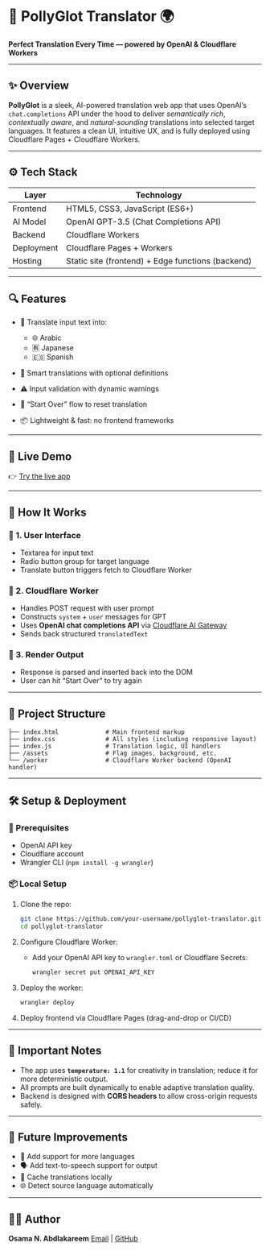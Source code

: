 # 🦜 PollyGlot Translator 🌍

**Perfect Translation Every Time — powered by OpenAI & Cloudflare Workers**

---

## ✨ Overview

**PollyGlot** is a sleek, AI-powered translation web app that uses OpenAI’s `chat.completions` API under the hood to deliver *semantically rich*, *contextually aware*, and *natural-sounding* translations into selected target languages. It features a clean UI, intuitive UX, and is fully deployed using Cloudflare Pages + Cloudflare Workers.

---

## ⚙️ Tech Stack

| Layer      | Technology                                        |
| ---------- | ------------------------------------------------- |
| Frontend   | HTML5, CSS3, JavaScript (ES6+)                    |
| AI Model   | OpenAI GPT-3.5 (Chat Completions API)             |
| Backend    | Cloudflare Workers                                |
| Deployment | Cloudflare Pages + Workers                        |
| Hosting    | Static site (frontend) + Edge functions (backend) |

---

## 🔍 Features

* 🎯 Translate input text into:

  * 🌐 Arabic
  * 🈶 Japanese
  * 🇪🇸 Spanish
* 🧠 Smart translations with optional definitions
* ⚠️ Input validation with dynamic warnings
* 🔁 “Start Over” flow to reset translation
* 📦 Lightweight & fast: no frontend frameworks

---

## 🚀 Live Demo

👉 [Try the live app](https://cbdba58c.translation-ai-app.pages.dev)

---

## 🧰 How It Works

### 🔸 1. User Interface

* Textarea for input text
* Radio button group for target language
* Translate button triggers fetch to Cloudflare Worker

### 🔸 2. Cloudflare Worker

* Handles POST request with user prompt
* Constructs `system` + `user` messages for GPT
* Uses **OpenAI chat completions API** via [Cloudflare AI Gateway](https://developers.cloudflare.com/workers-ai/gateways/openai/)
* Sends back structured `translatedText`

### 🔸 3. Render Output

* Response is parsed and inserted back into the DOM
* User can hit “Start Over” to try again

---

## 📁 Project Structure

```
├── index.html             # Main frontend markup
├── index.css              # All styles (including responsive layout)
├── index.js               # Translation logic, UI handlers
├── /assets                # Flag images, background, etc.
└── /worker                # Cloudflare Worker backend (OpenAI handler)
```

---

## 🛠 Setup & Deployment

### 🔧 Prerequisites

* OpenAI API key
* Cloudflare account
* Wrangler CLI (`npm install -g wrangler`)

### 📦 Local Setup

1. Clone the repo:

   ```bash
   git clone https://github.com/your-username/pollyglot-translator.git
   cd pollyglot-translator
   ```

2. Configure Cloudflare Worker:

   * Add your OpenAI API key to `wrangler.toml` or Cloudflare Secrets:

     ```bash
     wrangler secret put OPENAI_API_KEY
     ```

3. Deploy the worker:

   ```bash
   wrangler deploy
   ```

4. Deploy frontend via Cloudflare Pages (drag-and-drop or CI/CD)

---

## 📌 Important Notes

* The app uses **`temperature: 1.1`** for creativity in translation; reduce it for more deterministic output.
* All prompts are built dynamically to enable adaptive translation quality.
* Backend is designed with **CORS headers** to allow cross-origin requests safely.

---

## 🧠 Future Improvements

* 🔄 Add support for more languages
* 🗣️ Add text-to-speech support for output
* 💾 Cache translations locally
* 🌐 Detect source language automatically

---

## 🧑‍💻 Author

**Osama N. Abdlakareem**
[Email](mailto:osamaforedu@gmail.com) | [GitHub](https://github.com/osamaforedu)
